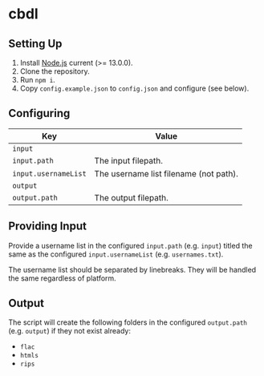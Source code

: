 # cbdl

## Setting Up
1. Install [Node.js](https:///nodejs.org/) current (>= 13.0.0).
2. Clone the repository.
3. Run `npm i`.
4. Copy `config.example.json` to `config.json` and configure (see below).

## Configuring

Key | Value
--- | ---
`input` |
`input.path` | The input filepath.
`input.usernameList` | The username list filename (not path). 
`output` |
`output.path` | The output filepath.

## Providing Input

Provide a username list in the configured `input.path` (e.g. `input`) titled
the same as the configured `input.usernameList` (e.g. `usernames.txt`).

The username list should be separated by linebreaks. They will be handled the same
regardless of platform.

## Output

The script will create the following folders in the configured `output.path`
(e.g. `output`) if they not exist already:

- `flac`
- `htmls`
- `rips`
